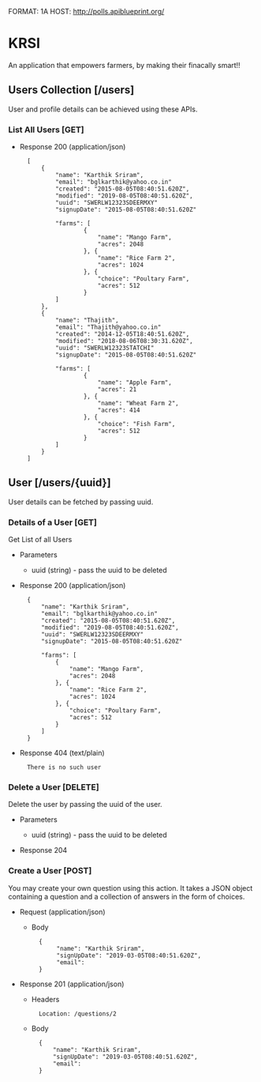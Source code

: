 FORMAT: 1A
HOST: http://polls.apiblueprint.org/

# KRSI

An application that empowers farmers, by making their finacally smart!!

## Users Collection [/users]

User and profile details can be achieved using these APIs.

### List All Users [GET]


+ Response 200 (application/json)

        [
            {
                "name": "Karthik Sriram",
                "email": "bglkarthik@yahoo.co.in"
                "created": "2015-08-05T08:40:51.620Z",
                "modified": "2019-08-05T08:40:51.620Z",
                "uuid": "SWERLW12323SDEERMXY"
                "signupDate": "2015-08-05T08:40:51.620Z"

                "farms": [
                        {
                            "name": "Mango Farm",
                            "acres": 2048
                        }, {
                            "name": "Rice Farm 2",
                            "acres": 1024
                        }, {
                            "choice": "Poultary Farm",
                            "acres": 512
                        }
                ]
            },
            {
                "name": "Thajith",
                "email": "Thajith@yahoo.co.in"
                "created": "2014-12-05T18:40:51.620Z",
                "modified": "2018-08-06T08:30:31.620Z",
                "uuid": "SWERLW12323STATCHI"
                "signupDate": "2015-08-05T08:40:51.620Z"

                "farms": [
                        {
                            "name": "Apple Farm",
                            "acres": 21
                        }, {
                            "name": "Wheat Farm 2",
                            "acres": 414
                        }, {
                            "choice": "Fish Farm",
                            "acres": 512
                        }
                ]
            }
        ]
        
        
## User [/users/{uuid}]

User details can be fetched by passing uuid.

### Details of a User [GET]

Get List of all Users

+ Parameters
    + uuid (string) - pass the uuid to be deleted

+ Response 200 (application/json) 
        
        {
            "name": "Karthik Sriram",
            "email": "bglkarthik@yahoo.co.in"
            "created": "2015-08-05T08:40:51.620Z",
            "modified": "2019-08-05T08:40:51.620Z",
            "uuid": "SWERLW12323SDEERMXY"
            "signupDate": "2015-08-05T08:40:51.620Z"

            "farms": [
                {
                    "name": "Mango Farm",
                    "acres": 2048
                }, {
                    "name": "Rice Farm 2",
                    "acres": 1024
                }, {
                    "choice": "Poultary Farm",
                    "acres": 512
                }
            ]
        }

+ Response 404 (text/plain)

        There is no such user
    

### Delete a User [DELETE]

Delete the user by passing the uuid of the user.

+ Parameters
    + uuid (string) - pass the uuid to be deleted

+ Response 204 

### Create a User  [POST]

You may create your own question using this action. It takes a JSON
object containing a question and a collection of answers in the
form of choices.

+ Request (application/json)

    + Body
        
            {
                 "name": "Karthik Sriram",
                 "signUpDate": "2019-03-05T08:40:51.620Z",
                 "email":
            }

+ Response 201 (application/json)

    + Headers

            Location: /questions/2

    + Body

            {
                "name": "Karthik Sriram",
                "signUpDate": "2019-03-05T08:40:51.620Z",
                "email":
            }



